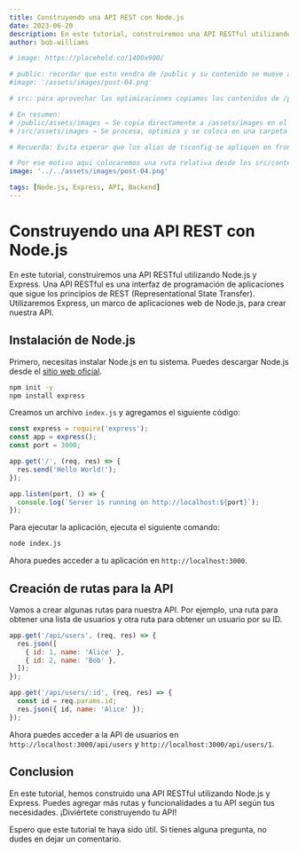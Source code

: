 ```yaml
---
title: Construyendo una API REST con Node.js
date: 2023-06-20
description: En este tutorial, construiremos una API RESTful utilizando Node.js y Express.
author: bob-williams

# image: https://placehold.co/1400x900/

# public: recordar que esto vendra de /public y su contenido se mueve a la raiz y no permite optimizaciones (es peor)
#image: '/assets/images/post-04.png'

# src: para aprovechar las optimizaciones copiamos los contenidos de /public a /src y asi podemos aprovecharlos para optimizar nuestras imagenes de blog (es mejor)

# En resumen:
# /public/assets/images → Se copia directamente a /assets/images en el build (sin optimización).
# /src/assets/images → Se procesa, optimiza y se coloca en una carpeta interna (como /_astro/) con nombres transformados para optimización y cache busting.

# Recuerda: Evita esperar que los alias de tsconfig se apliquen en frontmatter Las rutas definidas en compilerOptions.paths se usan solo en el código TypeScript o archivos que son procesados como módulos de JavaScript, no en el procesamiento de datos en frontmatter. Por ello, si necesitas que Astro optimice las imágenes y puedan ser reconocidas por el helper image(), debes usar rutas que sean válidas según la estructura real del proyecto.

# Por ese motivo aqui colocaremos una ruta relativa desde los src/content/blog/post-04.png hasta '../../assets/images/post-04.png' para que pueda ser procesada por print() "ver: config.ts".
image: '../../assets/images/post-04.png'

tags: [Node.js, Express, API, Backend]
---
```


# Construyendo una API REST con Node.js

En este tutorial, construiremos una API RESTful utilizando Node.js y Express. Una API RESTful es una interfaz de programación de aplicaciones que sigue los principios de REST (Representational State Transfer). Utilizaremos Express, un marco de aplicaciones web de Node.js, para crear nuestra API.

## Instalación de Node.js

Primero, necesitas instalar Node.js en tu sistema. Puedes descargar Node.js desde el [sitio web oficial](https://nodejs.org/).

```bash
npm init -y
npm install express
```

Creamos un archivo `index.js` y agregamos el siguiente código:

```javascript
const express = require('express');
const app = express();
const port = 3000;

app.get('/', (req, res) => {
  res.send('Hello World!');
});

app.listen(port, () => {
  console.log(`Server is running on http://localhost:${port}`);
});
```

Para ejecutar la aplicación, ejecuta el siguiente comando:

```bash
node index.js
```

Ahora puedes acceder a tu aplicación en `http://localhost:3000`.

## Creación de rutas para la API

Vamos a crear algunas rutas para nuestra API. Por ejemplo, una ruta para obtener una lista de usuarios y otra ruta para obtener un usuario por su ID.

```javascript
app.get('/api/users', (req, res) => {
  res.json([
    { id: 1, name: 'Alice' },
    { id: 2, name: 'Bob' },
  ]);
});

app.get('/api/users/:id', (req, res) => {
  const id = req.params.id;
  res.json({ id, name: 'Alice' });
});
```

Ahora puedes acceder a la API de usuarios en `http://localhost:3000/api/users` y `http://localhost:3000/api/users/1`.

## Conclusion

En este tutorial, hemos construido una API RESTful utilizando Node.js y Express. Puedes agregar más rutas y funcionalidades a tu API según tus necesidades. ¡Diviértete construyendo tu API!

Espero que este tutorial te haya sido útil. Si tienes alguna pregunta, no dudes en dejar un comentario.

